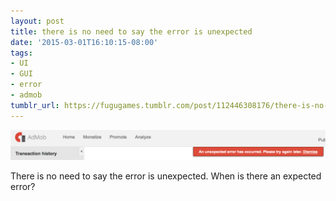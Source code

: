 ```yaml
---
layout: post
title: there is no need to say the error is unexpected
date: '2015-03-01T16:10:15-08:00'
tags:
- UI
- GUI
- error
- admob
tumblr_url: https://fugugames.tumblr.com/post/112446308176/there-is-no-need-to-say-the-error-is-unexpected
---
```

 ![](/tumblr_files/tumblr_nkjxh35fLD1tgne1po1_1280.png)  

There is no need to say the error is unexpected. When is there an expected error?

